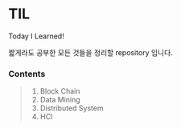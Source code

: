 # TIL
Today I Learned! 

짧게라도 공부한 모든 것들을 정리할 repository 입니다.

### Contents
> 1. Block Chain
> 2. Data Mining
> 3. Distributed System
> 4. HCI
